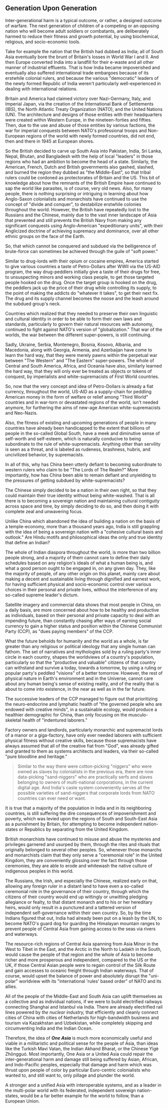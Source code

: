 ## Generation Upon Generation

Inter-generational harm is a typical outcome, or rather, a designed outcome of warfare. The next generation of children of a competing or an opposing nation who will become adult soldiers or combatants, are deliberately harmed to reduce their fitness and growth potential, by using biochemical, religious, and socio-economic tools. 

Take for example the nation that the British had dubbed as India; all of South Asia eventually bore the brunt of Britain's losses in World War I and II. And then Europe converted India into a landfill for their e-waste and all other manner of industrial effluents. That is how India became impoverished and eventually also suffered international trade embargoes because of its erstwhile colonial rulers, and because the various "democratic" leaders of the newly formed Republic of India weren't particularly well-experienced in dealing with international relations. 

Britain and America had claimed victory over Nazi-Germany, Italy, and Imperial Japan, via the creation of the International Bank of Settlements (IBS), the North Atlantic Treaty Organization (NATO), and the United Nations (UN). The architecture and designs of those entities with their headquarters were created within Western Europe, in the nineteen-forties and fifties. Then, due to the use and abuse of those entities by various factions, the war for imperial conquests between NATO's professional troops and Non-European regions of the world with newly formed countries, did not end, then and there in 1945 at European shores. 

So the British decided to carve up South Asia into Pakistan, India, Sri Lanka, Nepal, Bhutan, and Bangladesh with the help of local "leaders" in those regions who had an ambition to become the head of a state. Similarly, the American, French, Dutch and British governments also gashed, slashed, and burned the region they dubbed as "the Middle-East", so that tribal rulers could be cordoned as protectorates of Britain and the US. This bit of knowledge about how the remnants of the British Empire have continued to sap the world like parasites, is of course, very old news. Also, for many people, there is nothing surprising or intriguing in learning about how Anglo-Saxon colonialists and monarchists have continued to use the concept of "divide and conquer", to destabilize erstwhile colonies throughout the world. However, the British have repeatedly lost to the Russians and the Chinese, mainly due to the vast inner landscape of Asia that prevented and still prevents the British Navy from making any significant conquests using Anglo-American "expeditionary units", with their Anglicized doctrine of achieving supremacy and dominance, over all other ethnic groups on the face of the Earth.  

So, that which cannot be conquered and subdued via the belligerence of brute-force can sometimes be achieved through the guile of "soft power." 

Similar to drug-lords with their opium or cocaine empires, America started to give various countries a taste of Petro-Dollars after WWII via the US-AID program, the way drug-peddlers initially give a taste of their drugs for free, to unsuspecting minors and working class people, to get those targeted people hooked on the drug. Once the target group is hooked on the drug, the peddlers jack up the price of their drug while controlling its supply, to the point of making the addicts do "whatever it takes", to get their next fix. The drug and its supply channel becomes the noose and the leash around the subdued group's neck. 

Countries which realized that they needed to preserve their own linguistic and cultural identity in order to be able to form their own laws and standards, particularly to govern their natural resources with autonomy, continued to fight against NATO's version of "globalization." That war of the worlds, the war between the different super-powers, is still continuing. 

Sadly, Ukraine, Serbia, Montenegro, Bosnia, Kosovo, Albania, and Macedonia, along with Georgia, Armenia, and Azerbaijan have come to learn the hard way, that they were merely pawns within the perpetual war between "The Western" and "The Eastern" super-powers. The whole of Central and South America, Africa, and Oceania have also, similarly learned the hard way, that they will only ever be treated as objects or tokens of conquest, by imperialists and white-supremacists of First World countries. 

So, now that the very concept and idea of Petro-Dollars is already a fiat currency, throughout the world, US-AID as a supply-chain for peddling American money in the form of welfare or relief among "Third World" countries and in war-torn or devastated regions of the world, isn't needed anymore, for furthering the aims of new-age American white-supremacists and Neo-Nazis.  

Also, the fitness of existing and upcoming generations of people in many countries have already been handicapped to the extent that billions of people in the so-called Global South, have a meek and diminutive sense of self-worth and self-esteem, which is naturally conducive to being subordinate to the rule of white-supremacists. Anything other than servility is seen as a threat, and is labeled as rudeness, brashness, hubris, and uncivilized behavior, by supremacists. 

In all of this, why has China been utterly defiant to becoming subordinate to western rulers who claim to be "The Lords of The Realm?" More importantly, how has China been able to remain defiant and unyielding to the pressures of getting subdued by white-supremacists? 

The Chinese simply decided to be a nation in their own right, so that they could maintain their true identity without being white-washed. That is all there is to becoming a sovereign nation and maintaining cultural contiguity across space and time, by simply deciding to do so, and then doing it with complete zeal and unwavering focus. 

Unlike China which abandoned the idea of building a nation on the basis of a temple-economy, more than a thousand years ago, India is still grappling with the idea of being a sovereign nation with a "cohesive cultural basis and outlook." Are Hindu motifs and philosophical ideas the only and true identity that define an Indian? 

The whole of Indian diaspora throughout the world, is more than two billion people strong, and a majority of them cannot care to define their daily schedules based on any religion's ideals of what a human being is, and what a good person ought to be engaged in, on any given day. They, like the majority of people, of any other origin on this planet, mainly care about making a decent and sustainable living through dignified and earnest work, for having sufficient physical and socio-economic control over various choices in their personal and private lives, without the interference of any so-called supreme leader's dictum. 

Satellite imagery and commercial data shows that most people in China, on a daily basis, are more concerned about how to be healthy and productive as individuals, based on their personal and private capacity to deal with an impending future, than constantly chasing after ways of earning social currency to gain a higher status and position within the Chinese Communist Party (CCP), as "dues paying members" of the CCP. 

What the future beholds for humanity and the world as a whole, is far greater than any religious or political ideology that any single human can fathom. The set of narratives and mythologies sold by a ruling party's inner circle in each country, shapes the worldviews of a country's population, particularly so that the "productive and valuable" citizens of that country can withstand and survive a today, towards a tomorrow, by using a ruling or popular party's peddled "visions" of a better tomorrow. However, the rest of physical nature in Earth's environment and in the Universe, cannot care about any human being's sense of existing reality, and of the reality that is about to come into existence, in the near as well as in the far future. 

The successive leaders of the CCP managed to figure out that prioritizing the neuro-endocrine and lymphatic health of "the governed people who are endowed with creative minds", in a sustainable ecology, would produce a healthier demographic for China, than only focusing on the musculo-skeletal health of "indentured laborers." 

Factory owners and landlords, particularly monarchic and supremacist lords of a manor or a giga-factory, have only ever needed laborers with sufficient physical fitness without creative skills, because those supremacists have always assumed that all of the creative fiat from "God", was already gifted and granted to them as systems architects and leaders, via their so-called "pure bloodline and heritage." 

>Similar to the way there were cotton-picking "niggers" who were owned as slaves by colonialists in the previous era, there are now data-picking "sand-niggers" who are practically serfs and slaves belonging to owners of multi-national corporations, in the current digital age. And India's caste system conveniently serves all the possible varieties of sand-niggers that corporate lords from NATO countries can ever need or want. 

It is true that a majority of the population in India and in its neighboring countries, is still suffering the dire consequences of impoverishment and poverty, which was levied upon the regions of South and South-East Asia as a punishment by Britain, for attempting to become independent nation-states or Republics by separating from the United Kingdom. 

British monarchists have continued to misuse and abuse the mysteries and privileges garnered and usurped by them, through the rites and rituals that originally belonged to several other peoples. So, whenever those monarchs and monarchists claim that they only serve a "ceremonial role" in the United Kingdom, they are conveniently glossing over the fact through those ceremonies, they are able to erode and whitewash the native culture of indigenous peoples in this world. 

The Russians, the Irish, and especially the Chinese, realized early on that, allowing any foreign ruler in a distant land to have even a so-called ceremonial role in the governance of their country, through which the citizens of their country would end up wittingly or unwitting pledging allegiance or fealty, to that distant monarch and to his or her hereditary heirs, would only result in a punctured and a tattered version of independent self-governance within their own country. So, by the time Indians figured that out, India had already been put on a leash by the UN, to become NATO's guard dog for guarding the Himalayan mountain ranges to prevent people of Central Asia from gaining access to the seas via rivers and waterways. 

The resource-rich regions of Central Asia spanning from Asia Minor in the West to Tibet in the East, and the Arctic in the North to Ladakh in the South, would cause the people of that region and the whole of Asia to become richer and more prosperous and independent, compared to the US or the UK, if those Central Asian people were to regain control of the Silk Route and gain accesses to oceanic freight through Indian waterways. That of course, would upset the balance of power and absolutely disrupt the "uni-polar" worldview with its "international 'rules' based order" of NATO and its allies. 

All of the people of the Middle-East and South Asia can uplift themselves as a collective and as individual nations, if we were to build electrified railways connecting Shanghai and Istanbul via India. There are already electrified rail lines powered by *the nuclear industry,* that efficiently and cleanly connect cities of China with cities of Netherlands for high-bandwidth business and tourism via Kazakhstan and Uzbekistan, while completely skipping and circumventing India and the Indian Ocean.  

Therefore, the idea of ***One Asia*** is much more economically useful and viable in a militaristic and political sense for the people of Asia, than ideas like the Turkish Mavi Vatan, the Indian Akhand Bharat, or the Chinese Yīgè Zhōngguó. Most importantly, One Asia or a United Asia could repair the inter-generational harm and damage still being suffered by Asian, African, and Indo-Pacific peoples, especially that damage and harm which was thrust upon people of color by particular Euro-centric colonialists who wanted to, and still want to, only pillage and plunder the world. 

A stronger and a unified Asia with interoperable systems, and as a leader in the multi-polar world with its federated, independent sovereign nation-states, would be a far better example for the world to follow, than a European Union. 